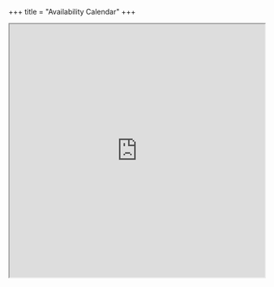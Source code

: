 +++
title = "Availability Calendar"
+++
<iframe src="https://r-bar.github.io/modern-cal-embed/iframe.html?ical=https%3A%2F%2Fcors-anywhere.herokuapp.com%2Fhttps%3A%2F%2Fcalendar.google.com%2Fcalendar%2Fical%2Fh2oman256%2540gmail.com%2Fpublic%2Fbasic.ics&title=0&nav=1&date=1&view=1&details=0&monstart=0&dview=0&color=%231A73E8&colorbg=%23FFFFFF&colortxt=%23000000&colorsecondarytxt=%23FFFFFF" style="height: 500px; width: 100%">
